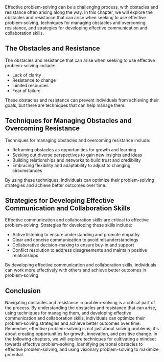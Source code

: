 
Effective problem-solving can be a challenging process, with obstacles and resistance often arising along the way. In this chapter, we will explore the obstacles and resistance that can arise when seeking to use effective problem-solving, techniques for managing obstacles and overcoming resistance, and strategies for developing effective communication and collaboration skills.

The Obstacles and Resistance
----------------------------

The obstacles and resistance that can arise when seeking to use effective problem-solving include:

* Lack of clarity
* Resistance to change
* Limited resources
* Fear of failure

These obstacles and resistance can prevent individuals from achieving their goals, but there are techniques that can help manage them.

Techniques for Managing Obstacles and Overcoming Resistance
-----------------------------------------------------------

Techniques for managing obstacles and overcoming resistance include:

* Reframing obstacles as opportunities for growth and learning
* Seeking out diverse perspectives to gain new insights and ideas
* Building relationships and networks to build trust and credibility
* Embracing flexibility and adaptability to adjust to changing circumstances

By using these techniques, individuals can optimize their problem-solving strategies and achieve better outcomes over time.

Strategies for Developing Effective Communication and Collaboration Skills
--------------------------------------------------------------------------

Effective communication and collaboration skills are critical to effective problem-solving. Strategies for developing these skills include:

* Active listening to ensure understanding and promote empathy
* Clear and concise communication to avoid misunderstandings
* Collaborative decision-making to ensure buy-in and support
* Conflict resolution to address disagreements and maintain positive relationships

By developing effective communication and collaboration skills, individuals can work more effectively with others and achieve better outcomes in problem-solving.

Conclusion
----------

Navigating obstacles and resistance in problem-solving is a critical part of the process. By understanding the obstacles and resistance that can arise, using techniques for managing them, and developing effective communication and collaboration skills, individuals can optimize their problem-solving strategies and achieve better outcomes over time. Remember, effective problem-solving is not just about solving problems; it's about creating opportunities for growth, innovation, and positive change. In the following chapters, we will explore techniques for cultivating a mindset towards effective problem-solving, identifying personal obstacles to effective problem-solving, and using visionary problem-solving to maximize potential.
